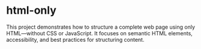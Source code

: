 # html-only
This project demonstrates how to structure a complete web page using only HTML—without CSS or JavaScript. It focuses on semantic HTML elements, accessibility, and best practices for structuring content.

